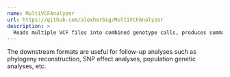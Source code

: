 ```yaml
---
name: MultiVCFAnalyzer
url: https://github.com/alexherbig/MultiVCFAnalyzer
description: >
  Reads multiple VCF files into combined genotype calls, produces summary statistics and downstream formats
---
```


The downstream formats are useful for follow-up analyses such as phylogeny reconstruction, SNP effect analyses, population genetic analyses, etc.
